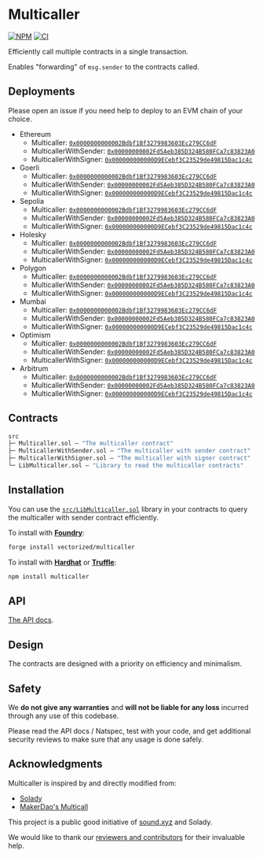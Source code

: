 # Multicaller

[![NPM][npm-shield]][npm-url]
[![CI][ci-shield]][ci-url]

Efficiently call multiple contracts in a single transaction.

Enables "forwarding" of `msg.sender` to the contracts called.

## Deployments

Please open an issue if you need help to deploy to an EVM chain of your choice.

- Ethereum 
  - Multicaller: [`0x0000000000002Bdbf1Bf3279983603Ec279CC6dF`](https://etherscan.io/address/0x0000000000002Bdbf1Bf3279983603Ec279CC6dF)
  - MulticallerWithSender: [`0x00000000002Fd5Aeb385D324B580FCa7c83823A0`](https://etherscan.io/address/0x00000000002Fd5Aeb385D324B580FCa7c83823A0)
  - MulticallerWithSigner: [`0x000000000000D9ECebf3C23529de49815Dac1c4c`](https://etherscan.io/address/0x000000000000D9ECebf3C23529de49815Dac1c4c)
- Goerli 
  - Multicaller: [`0x0000000000002Bdbf1Bf3279983603Ec279CC6dF`](https://goerli.etherscan.io/address/0x0000000000002Bdbf1Bf3279983603Ec279CC6dF)
  - MulticallerWithSender: [`0x00000000002Fd5Aeb385D324B580FCa7c83823A0`](https://goerli.etherscan.io/address/0x00000000002Fd5Aeb385D324B580FCa7c83823A0)
  - MulticallerWithSigner: [`0x000000000000D9ECebf3C23529de49815Dac1c4c`](https://goerli.etherscan.io/address/0x000000000000D9ECebf3C23529de49815Dac1c4c)
- Sepolia 
  - Multicaller: [`0x0000000000002Bdbf1Bf3279983603Ec279CC6dF`](https://sepolia.etherscan.io/address/0x0000000000002Bdbf1Bf3279983603Ec279CC6dF)
  - MulticallerWithSender: [`0x00000000002Fd5Aeb385D324B580FCa7c83823A0`](https://sepolia.etherscan.io/address/0x00000000002Fd5Aeb385D324B580FCa7c83823A0)
  - MulticallerWithSigner: [`0x000000000000D9ECebf3C23529de49815Dac1c4c`](https://sepolia.etherscan.io/address/0x000000000000D9ECebf3C23529de49815Dac1c4c)
- Holesky 
  - Multicaller: [`0x0000000000002Bdbf1Bf3279983603Ec279CC6dF`](https://holesky.etherscan.io/address/0x0000000000002Bdbf1Bf3279983603Ec279CC6dF)
  - MulticallerWithSender: [`0x00000000002Fd5Aeb385D324B580FCa7c83823A0`](https://holesky.etherscan.io/address/0x00000000002Fd5Aeb385D324B580FCa7c83823A0)
  - MulticallerWithSigner: [`0x000000000000D9ECebf3C23529de49815Dac1c4c`](https://holesky.etherscan.io/address/0x000000000000D9ECebf3C23529de49815Dac1c4c)
- Polygon 
  - Multicaller: [`0x0000000000002Bdbf1Bf3279983603Ec279CC6dF`](https://polygonscan.com/address/0x0000000000002Bdbf1Bf3279983603Ec279CC6dF)
  - MulticallerWithSender: [`0x00000000002Fd5Aeb385D324B580FCa7c83823A0`](https://polygonscan.com/address/0x00000000002Fd5Aeb385D324B580FCa7c83823A0)
  - MulticallerWithSigner: [`0x000000000000D9ECebf3C23529de49815Dac1c4c`](https://polygonscan.com/address/0x000000000000D9ECebf3C23529de49815Dac1c4c)
- Mumbai 
  - Multicaller: [`0x0000000000002Bdbf1Bf3279983603Ec279CC6dF`](https://mumbai.polygonscan.com/address/0x0000000000002Bdbf1Bf3279983603Ec279CC6dF)
  - MulticallerWithSender: [`0x00000000002Fd5Aeb385D324B580FCa7c83823A0`](https://mumbai.polygonscan.com/address/0x00000000002Fd5Aeb385D324B580FCa7c83823A0)
  - MulticallerWithSigner: [`0x000000000000D9ECebf3C23529de49815Dac1c4c`](https://mumbai.polygonscan.com/address/0x000000000000D9ECebf3C23529de49815Dac1c4c)
- Optimism 
  - Multicaller: [`0x0000000000002Bdbf1Bf3279983603Ec279CC6dF`](https://optimistic.etherscan.io/address/0x0000000000002Bdbf1Bf3279983603Ec279CC6dF)
  - MulticallerWithSender: [`0x00000000002Fd5Aeb385D324B580FCa7c83823A0`](https://optimistic.etherscan.io/address/0x00000000002Fd5Aeb385D324B580FCa7c83823A0)
  - MulticallerWithSigner: [`0x000000000000D9ECebf3C23529de49815Dac1c4c`](https://optimistic.etherscan.io/address/0x000000000000D9ECebf3C23529de49815Dac1c4c)
- Arbitrum 
  - Multicaller: [`0x0000000000002Bdbf1Bf3279983603Ec279CC6dF`](https://arbiscan.io/address/0x0000000000002Bdbf1Bf3279983603Ec279CC6dF)
  - MulticallerWithSender: [`0x00000000002Fd5Aeb385D324B580FCa7c83823A0`](https://arbiscan.io/address/0x00000000002Fd5Aeb385D324B580FCa7c83823A0)
  - MulticallerWithSigner: [`0x000000000000D9ECebf3C23529de49815Dac1c4c`](https://arbiscan.io/address/0x000000000000D9ECebf3C23529de49815Dac1c4c)

## Contracts

```ml
src
├─ Multicaller.sol — "The multicaller contract"
├─ MulticallerWithSender.sol — "The multicaller with sender contract"
├─ MulticallerWithSigner.sol — "The multicaller with signer contract"
└─ LibMulticaller.sol — "Library to read the multicaller contracts"
``` 

## Installation

You can use the [`src/LibMulticaller.sol`](./src/LibMulticaller.sol) library in your contracts to query the multicaller with sender contract efficiently.

To install with [**Foundry**](https://github.com/gakonst/foundry):

```sh
forge install vectorized/multicaller
```

To install with [**Hardhat**](https://github.com/nomiclabs/hardhat) or [**Truffle**](https://github.com/trufflesuite/truffle):

```sh
npm install multicaller
```

## API

[The API docs](API.md).

## Design

The contracts are designed with a priority on efficiency and minimalism. 

## Safety

We **do not give any warranties** and **will not be liable for any loss** incurred through any use of this codebase.

Please read the API docs / Natspec, test with your code, and get additional security reviews to make sure that any usage is done safely.

## Acknowledgments

Multicaller is inspired by and directly modified from:

- [Solady](https://github.com/vectorized/solady)
- [MakerDao's Multicall](https://github.com/makerdao/multicall)

This project is a public good initiative of [sound.xyz](https://sound.xyz) and Solady.

We would like to thank our [reviewers and contributors](credits.txt) for their invaluable help.

[npm-shield]: https://img.shields.io/npm/v/multicaller.svg
[npm-url]: https://www.npmjs.com/package/multicaller

[ci-shield]: https://img.shields.io/github/actions/workflow/status/vectorized/multicaller/ci.yml?label=build&branch=main
[ci-url]: https://github.com/vectorized/multicaller/actions/workflows/ci.yml
